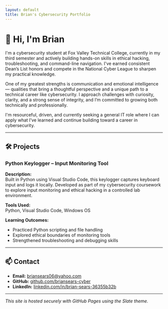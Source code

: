 ```yaml
---
layout: default
title: Brian's Cybersecurity Portfolio
---
```

# 👋 Hi, I'm Brian

I'm a cybersecurity student at Fox Valley Technical College, currently in my third semester and actively building hands-on skills in ethical hacking, troubleshooting, and command-line navigation. I've earned consistent Dean’s List honors and compete in the National Cyber League to sharpen my practical knowledge.

One of my greatest strengths is communication and emotional intelligence — qualities that bring a thoughtful perspective and a unique path to a technical career like cybersecurity. I approach challenges with curiosity, clarity, and a strong sense of integrity, and I’m committed to growing both technically and professionally.

I'm resourceful, driven, and currently seeking a general IT role where I can apply what I’ve learned and continue building toward a career in cybersecurity.

---

## 🛠️ Projects

### Python Keylogger – Input Monitoring Tool 

**Description:**  
Built in Python using Visual Studio Code, this keylogger captures keyboard input and logs it locally. Developed as part of my cybersecurity coursework to explore input monitoring and ethical hacking in a controlled lab environment.

**Tools Used:**  
Python, Visual Studio Code, Windows OS

**Learning Outcomes:**  
- Practiced Python scripting and file handling  
- Explored ethical boundaries of monitoring tools  
- Strengthened troubleshooting and debugging skills


---

## 📫 Contact

- **Email:** briansears06@yahoo.com
- **GitHub:** [github.com/briansears-cyber](https://github.com/briansears-cyber)  
- **LinkedIn:** [linkedin.com/in/brian-sears-36355b32b](https://www.linkedin.com/in/brian-sears-36355b32b)

---

*This site is hosted securely with GitHub Pages using the Slate theme.*
